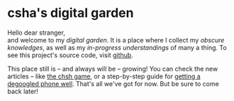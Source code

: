 # csha's digital garden

Hello dear stranger,\
and welcome to my *digital garden*. It is a place where I 
collect my *obscure knowledges*, as well as my *in-progress understandings* of 
many a thing. To see this project's source code, visit 
[github](https://github.com/m93a/digital-garden).

This place still is – and always will be – growing! You can check the new articles – like [the chsh game](quantum/chsh-game), or a step-by-step guide for [getting a degoogled phone well](tech/degoogle-oneplus). That's all we've got for now. But be sure to come back later!
